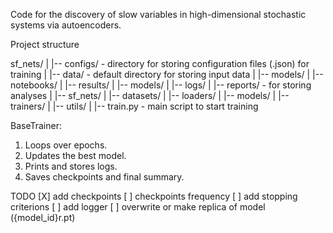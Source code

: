 Code for the discovery of slow variables in high-dimensional stochastic systems
via autoencoders.


Project structure

sf_nets/
|
|-- configs/ - directory for storing configuration files (.json) for training
|
|-- data/ - default directory for storing input data
|
|-- models/
|
|-- notebooks/
|
|-- results/
|   |-- models/
|   |-- logs/
|   |-- reports/ - for storing analyses
|
|-- sf_nets/
|   |-- datasets/
|   |-- loaders/
|   |-- models/
|   |-- trainers/
|
|-- utils/
|
|-- train.py - main script to start training

BaseTrainer:
1. Loops over epochs.
2. Updates the best model.
3. Prints and stores logs.
4. Saves checkpoints and final summary.

TODO
[X] add checkpoints
[ ] checkpoints frequency
[ ] add stopping criterions
[ ] add logger
[ ] overwrite or make replica of model ({model_id}r.pt)
